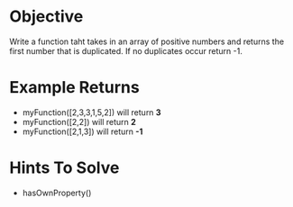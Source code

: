 # Objective
Write a function taht takes in an array of positive numbers and returns the first number that is duplicated.  If no duplicates occur return -1.

# Example Returns
* myFunction([2,3,3,1,5,2]) will return **3**
* myFunction([2,2]) will return **2**
* myFunction([2,1,3]) will return **-1**

# Hints To Solve
* hasOwnProperty()